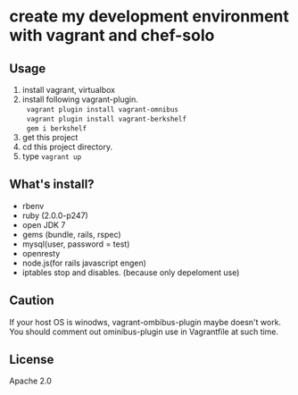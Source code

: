 create my development environment with vagrant and chef-solo
============================================================

## Usage
1. install vagrant, virtualbox
2. install following vagrant-plugin.  
    ` vagrant plugin install vagrant-omnibus`  
    ` vagrant plugin install vagrant-berkshelf`  
    ` gem i berkshelf`
3. get this project
4. cd this project directory.
5. type ` vagrant up `

## What's install?
+ rbenv
+ ruby (2.0.0-p247)
+ open JDK 7
+ gems (bundle, rails, rspec)
+ mysql(user, password = test)
+ openresty
+ node.js(for rails javascript engen)
+ iptables stop and disables. (because only depeloment use)

## Caution
If  your host OS is winodws, vagrant-ombibus-plugin maybe doesn't work.  
You should comment out ominibus-plugin use in Vagrantfile at such time.

## License
Apache 2.0
